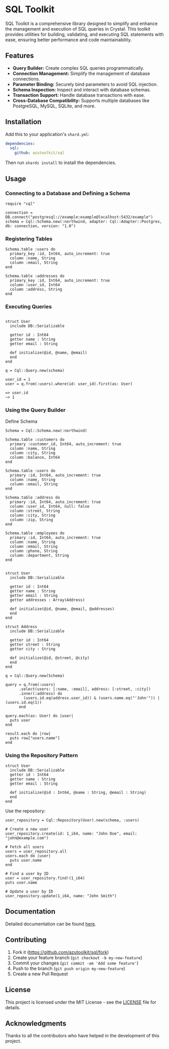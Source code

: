 # SQL Toolkit

SQL Toolkit is a comprehensive library designed to simplify and enhance the management and execution of SQL queries in Crystal. This toolkit provides utilities for building, validating, and executing SQL statements with ease, ensuring better performance and code maintainability.

## Features

- **Query Builder:** Create complex SQL queries programmatically.
- **Connection Management:** Simplify the management of database connections.
- **Parameter Binding:** Securely bind parameters to avoid SQL injection.
- **Schema Inspection:** Inspect and interact with database schemas.
- **Transaction Support:** Handle database transactions with ease.
- **Cross-Database Compatibility:** Supports multiple databases like PostgreSQL, MySQL, SQLite, and more.

## Installation

Add this to your application's `shard.yml`:

```yaml
dependencies:
  sql:
    github: azutoolkit/sql
```

Then run `shards install` to install the dependencies.

## Usage

### Connecting to a Database and Defining a Schema

```crystal
require "cql"

connection = DB.connect("postgresql://example:example@localhost:5432/example")
schema = Cql::Schema.new(:northwind, adapter: Cql::Adapter::Postgres, db: connection, version: "1.0")

```

### Registering Tables

```crystal
Schema.table :users do
  primary_key :id, Int64, auto_increment: true
  column :name, String
  column :email, String
end

Schema.table :addresses do
  primary_key :id, Int64, auto_increment: true
  column :user_id, Int64
  column :address, String
end
```

### Executing Queries

```crystal

struct User
  include DB::Serializable

  getter id : Int64
  getter name : String
  getter email : String

  def initialize(@id, @name, @email)
  end
end

q = Cql::Query.new(schema)

user_id = 1
user = q.from(:users).where(id: user_id).first(as: User)

=> user.id
~> 1
```

### Using the Query Builder

Define Schema

```crystal
Schema = Cql::Schema.new(:northwind)

Schema.table :customers do
  primary :customer_id, Int64, auto_increment: true
  column :name, String
  column :city, String
  column :balance, Int64
end

Schema.table :users do
  primary :id, Int64, auto_increment: true
  column :name, String
  column :email, String
end

Schema.table :address do
  primary :id, Int64, auto_increment: true
  column :user_id, Int64, null: false
  column :street, String
  column :city, String
  column :zip, String
end

Schema.table :employees do
  primary :id, Int64, auto_increment: true
  column :name, String
  column :email, String
  column :phone, String
  column :department, String
end
```

```crystal

struct User
  include DB::Serializable

  getter id : Int64
  getter name : String
  getter email : String
  getter addresses : Array(Address)

  def initialize(@id, @name, @email, @addresses)
  end
end

struct Address
  include DB::Serializable

  getter id : Int64
  getter street : String
  getter city : String

  def initialize(@id, @street, @city)
  end
end

q = Cql::Query.new(Schema)

query = q.from(:users)
      .select(users: [:name, :email], address: [:street, :city])
      .inner(:address) do
        (users.id.eq(address.user_id)) & (users.name.eq("'John'")) | (users.id.eq(1))
      end

query.each(as: User) do |user|
  puts user
end

result.each do |row|
  puts row["users.name"]
end
```

### Using the Repository Pattern

```crystal
struct User
  include DB::Serializable
  getter id : Int64
  getter name : String
  getter email : String

  def initialize(@id : Int64, @name : String, @email : String)
  end
end
```

Use the repository:

```crystal
user_repository = Cql::Repository(User).new(schema, :users)

# Create a new user
user_repository.create(id: 1_i64, name: "John Doe", email: "john@example.com")

# Fetch all users
users = user_repository.all
users.each do |user|
  puts user.name
end

# Find a user by ID
user = user_repository.find!(1_i64)
puts user.name

# Update a user by ID
user_repository.update(1_i64, name: "John Smith")
```

## Documentation

Detailed documentation can be found [here](https://github.com/azutoolkit/sql/wiki).

## Contributing

1. Fork it (<https://github.com/azutoolkit/sql/fork>)
2. Create your feature branch (`git checkout -b my-new-feature`)
3. Commit your changes (`git commit -am 'Add some feature'`)
4. Push to the branch (`git push origin my-new-feature`)
5. Create a new Pull Request

## License

This project is licensed under the MIT License - see the [LICENSE](LICENSE) file for details.

## Acknowledgments

Thanks to all the contributors who have helped in the development of this project.

